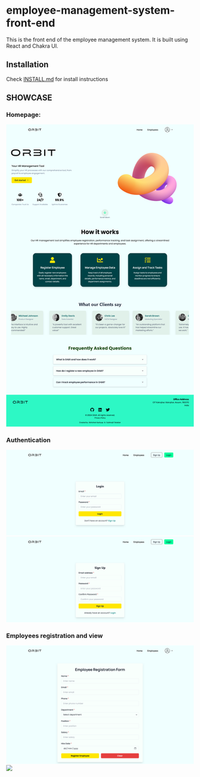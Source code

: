 # employee-management-system-front-end

This is the front end of the employee management system. It is built using React and Chakra UI.

## Installation

Check [INSTALL.md](./INSTALL.md) for install instructions

## SHOWCASE

### Homepage:

![](./showcases/home.png)

### Authentication

![](./showcases/login.png)
![](./showcases/sign-up.png)

### Employees registration and view

![](./showcases/emp-register.png)
![](./showcases/emp-view.png)
